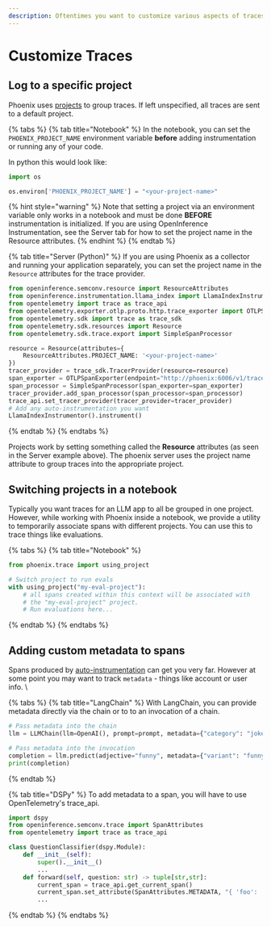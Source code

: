 ```yaml
---
description: Oftentimes you want to customize various aspects of traces you log to Phoenix
---
```


# Customize Traces

## Log to a specific project

Phoenix uses [projects](../concepts-tracing/#projects) to group traces. If left unspecified, all traces are sent to a default project.&#x20;

{% tabs %}
{% tab title="Notebook" %}
In the notebook, you can set the `PHOENIX_PROJECT_NAME` environment variable **before** adding instrumentation or running any of your code.

In python this would look like:

```python
import os

os.environ['PHOENIX_PROJECT_NAME'] = "<your-project-name>"
```

{% hint style="warning" %}
Note that setting a project via an environment variable only works in a notebook and must be done **BEFORE** instrumentation is initialized. If you are using OpenInference Instrumentation, see the Server tab for how to set the project name in the Resource attributes.
{% endhint %}
{% endtab %}

{% tab title="Server (Python)" %}
If you are using Phoenix as a collector and running your application separately, you can set the project name in the `Resource` attributes for the trace provider.&#x20;

```python
from openinference.semconv.resource import ResourceAttributes
from openinference.instrumentation.llama_index import LlamaIndexInstrumentor
from opentelemetry import trace as trace_api
from opentelemetry.exporter.otlp.proto.http.trace_exporter import OTLPSpanExporter
from opentelemetry.sdk import trace as trace_sdk
from opentelemetry.sdk.resources import Resource
from opentelemetry.sdk.trace.export import SimpleSpanProcessor

resource = Resource(attributes={
    ResourceAttributes.PROJECT_NAME: '<your-project-name>'
})
tracer_provider = trace_sdk.TracerProvider(resource=resource)
span_exporter = OTLPSpanExporter(endpoint="http://phoenix:6006/v1/traces")
span_processor = SimpleSpanProcessor(span_exporter=span_exporter)
tracer_provider.add_span_processor(span_processor=span_processor)
trace_api.set_tracer_provider(tracer_provider=tracer_provider)
# Add any auto-instrumentation you want 
LlamaIndexInstrumentor().instrument()
```
{% endtab %}
{% endtabs %}

Projects work by setting something called the **Resource** attributes (as seen in the Server example above). The phoenix server uses the project name attribute to group traces into the appropriate project.

## Switching projects in a notebook

Typically you want traces for an LLM app to all be grouped in one project. However, while working with Phoenix inside a notebook, we provide a utility to temporarily associate spans with different projects.  You can use this to trace things like evaluations.

{% tabs %}
{% tab title="Notebook" %}
```python
from phoenix.trace import using_project

# Switch project to run evals
with using_project("my-eval-project"):
    # all spans created within this context will be associated with
    # the "my-eval-project" project.
    # Run evaluations here...
```
{% endtab %}
{% endtabs %}

## Adding custom metadata to spans

Spans produced by [auto-instrumentation](instrumentation/) can get you very far. However at some point you may want to track `metadata` - things like account or user info. \


{% tabs %}
{% tab title="LangChain" %}
With LangChain, you can provide metadata directly via the chain or to to an invocation of a chain.

```python
# Pass metadata into the chain
llm = LLMChain(llm=OpenAI(), prompt=prompt, metadata={"category": "jokes"})

# Pass metadata into the invocation
completion = llm.predict(adjective="funny", metadata={"variant": "funny"})
print(completion)
```
{% endtab %}

{% tab title="DSPy" %}
To add metadata to a span, you will have to use OpenTelemetry's trace\_api.&#x20;

```python
import dspy
from openinference.semconv.trace import SpanAttributes
from opentelemetry import trace as trace_api

class QuestionClassifier(dspy.Module):
    def __init__(self):
        super().__init__()
        ...
    def forward(self, question: str) -> tuple[str,str]:
        current_span = trace_api.get_current_span()
        current_span.set_attribute(SpanAttributes.METADATA, "{ 'foo': 'bar' }")
        ...
```
{% endtab %}
{% endtabs %}
